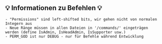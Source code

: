 ## :bulb: Informationen zu Befehlen :bulb:
	- "Permissions" sind left-shifted bits, wir gehen nicht von normalen Integern aus
	- Neue Ränge müssen in allen Dateien in '/commands/' eingeträgen werden (define IsAdmin, IsHeadAdmin, IsSupporter usw.)
	- PERM_GOD ist nur DEBUG - nur für Befehle während Entwicklung
	
